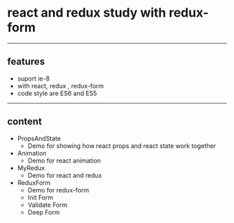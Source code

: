 # react and redux study with redux-form 

------------

## features

- suport ie-8
- with react, redux , redux-form
- code style are ES6 and ES5

------------

## content

- PropsAndState
  * Demo for showing how react props and react state work together
- Animation
  * Demo for react animation
- MyRedux
  * Demo for react and redux
- ReduxForm
  * Demo for redux-form
  * Init Form
  * Validate Form
  * Deep Form
